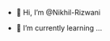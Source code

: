 - 👋 Hi, I’m @Nikhil-Rizwani

- 🌱 I’m currently learning ...
  

<!---
Nikhil-Rizwani/Nikhil-Rizwani is a ✨ special ✨ repository because its `README.md` (this file) appears on your GitHub profile.
You can click the Preview link to take a look at your changes.
--->
